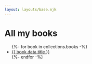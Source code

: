 ```yaml
---
layout: layouts/base.njk
---
```


# All my books

<ul>
{%- for book in collections.books -%}
  <li><a href="{{ book.url }}">{{ book.data.title }}</a></li>
{%- endfor -%}
</ul>
